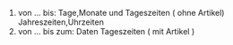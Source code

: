 1. von ... bis: Tage,Monate und Tageszeiten ( ohne Artikel) Jahreszeiten,Uhrzeiten
2. von ... bis zum: Daten Tageszeiten ( mit Artikel )